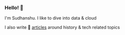 ### Hello! :wave:

I'm Sudhanshu. I like to dive into data & cloud

I also write 📝 [articles](https://memane.substack.com/https://memane.substack.com/) around history & tech related topics
